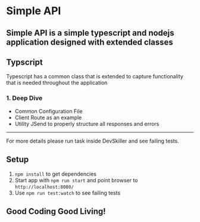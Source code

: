 # Simple API

Simple API is a simple typescript and nodejs application designed with extended classes
---

## Typscript

Typescript has a common class that is extended to capture functionality that is needed throughout the application

### 1. Deep Dive

- Common Configuration File
- Client Route as an example
- Utility JSend to properly structure all responses and errors

---

For more details please run task inside DevSkiller and see failing tests.

## Setup

1. `npm install` to get dependencies
2. Start app with `npm run start` and point browser to `http://localhost:8080/`
3. Use `npm run test:watch` to see failing tests
 

## Good Coding Good Living!